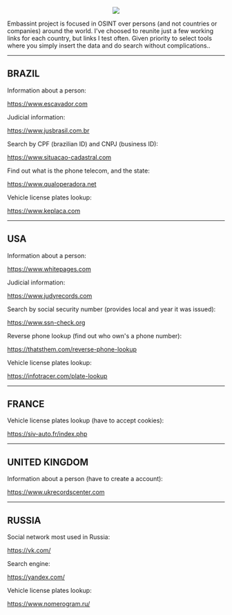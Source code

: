 
<p align="center">
  <img src="https://github.com/heltonx/embasint/assets/52825808/703cd256-e9ba-4de1-ac82-0463bfc3cb67" />
</p>

Embassint project is focused in OSINT over persons (and not countries or companies) around the world. I've choosed to reunite just a few working links for each country, but links I test often. Given priority to select tools where you simply insert the data and do search without complications..

------------
BRAZIL
------------

Information about a person:

https://www.escavador.com

Judicial information:

https://www.jusbrasil.com.br

Search by CPF (brazilian ID) and CNPJ (business ID):

https://www.situacao-cadastral.com

Find out what is the phone telecom, and the state:

https://www.qualoperadora.net

Vehicle license plates lookup:

https://www.keplaca.com

------------
USA
------------

Information about a person:

https://www.whitepages.com

Judicial information:

https://www.judyrecords.com

Search by social security number (provides local and year it was issued):

https://www.ssn-check.org

Reverse phone lookup (find out who own's a phone number):

https://thatsthem.com/reverse-phone-lookup

Vehicle license plates lookup:

https://infotracer.com/plate-lookup

------------
FRANCE
------------

Vehicle license plates lookup (have to accept cookies):

https://siv-auto.fr/index.php

------------
UNITED KINGDOM
------------

Information about a person (have to create a account):

https://www.ukrecordscenter.com

------------
RUSSIA
------------

Social network most used in Russia:

https://vk.com/

Search engine:

https://yandex.com/

Vehicle license plates lookup:

https://www.nomerogram.ru/
